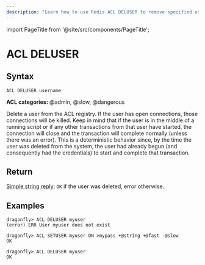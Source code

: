 ```yaml
---
description: "Learn how to use Redis ACL DELUSER to remove specified users from the Access Control List and enhance database security."
---
```


import PageTitle from '@site/src/components/PageTitle';

# ACL DELUSER

<PageTitle title="Redis ACL DELUSER Command (Documentation) | Dragonfly" />

## Syntax

    ACL DELUSER username

**ACL categories:** @admin, @slow, @dangerous

Delete a user from the ACL registry. If the user has open connections, those connections will be killed.
Keep in mind that if the user is in the middle of a running script or if any other transactions from that user have started,
the connection will close and the transaction will complete normally (unless there was an error).
This is a deterministic behavior since, by the time the user was deleted from the system,
the user had already begun (and consequently had the credentials) to start and complete that transaction.

## Return

[Simple string reply](https://redis.io/docs/reference/protocol-spec/#simple-strings): `OK` if the user was deleted, error otherwise.

## Examples

```shell
dragonfly> ACL DELUSER myuser
(error) ERR User myuser does not exist

dragonfly> ACL SETUSER myuser ON >mypass +@string +@fast -@slow
OK

dragonfly> ACL DELUSER myuser
OK
```
